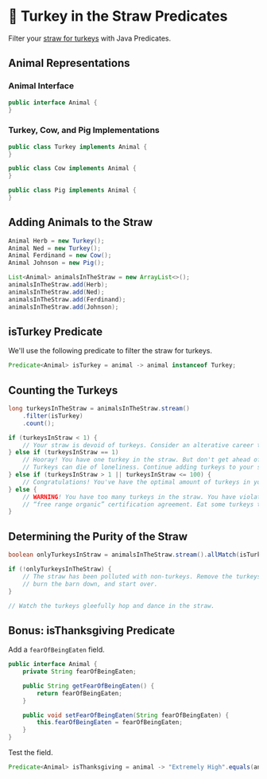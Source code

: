 # 🦃 Turkey in the Straw Predicates

Filter your [straw for turkeys](https://youtu.be/VsnZxfkkoKQ) with Java Predicates.

## Animal Representations

### Animal Interface

```java
public interface Animal {
}
```

### Turkey, Cow, and Pig Implementations

```java
public class Turkey implements Animal {
}
```

```java
public class Cow implements Animal {
}
```

```java
public class Pig implements Animal {
}
```

## Adding Animals to the Straw

```java
Animal Herb = new Turkey();
Animal Ned = new Turkey();
Animal Ferdinand = new Cow();
Animal Johnson = new Pig();

List<Animal> animalsInTheStraw = new ArrayList<>();
animalsInTheStraw.add(Herb);
animalsInTheStraw.add(Ned);
animalsInTheStraw.add(Ferdinand);
animalsInTheStraw.add(Johnson);
```

## isTurkey Predicate

We'll use the following predicate to filter the straw for turkeys.

```java
Predicate<Animal> isTurkey = animal -> animal instanceof Turkey;
```

## Counting the Turkeys

```java
long turkeysInTheStraw = animalsInTheStraw.stream()
    .filter(isTurkey)
    .count();

if (turkeysInStraw < 1) {
    // Your straw is devoid of turkeys. Consider an alterative career to farming.
} else if (turkeysInStraw == 1)
    // Hooray! You have one turkey in the straw. But don't get ahead of yourself.
    // Turkeys can die of loneliness. Continue adding turkeys to your straw.
} else if (turkeysInStraw > 1 || turkeysInStraw <= 100) {
    // Congratulations! You've have the optimal amount of turkeys in your straw.
} else {
    // WARNING! You have too many turkeys in the straw. You have violated your
    // “free range organic” certification agreement. Eat some turkeys to free up space.
}
```

## Determining the Purity of the Straw

```java
boolean onlyTurkeysInStraw = animalsInTheStraw.stream().allMatch(isTurkey);

if (!onlyTurkeysInTheStraw) {
    // The straw has been polluted with non-turkeys. Remove the turkeys from the straw,
    // burn the barn down, and start over.
}

// Watch the turkeys gleefully hop and dance in the straw.
```

## Bonus: isThanksgiving Predicate

Add a `fearOfBeingEaten` field.

```java
public interface Animal {
    private String fearOfBeingEaten;

    public String getFearOfBeingEaten() {
        return fearOfBeingEaten;
    }

    public void setFearOfBeingEaten(String fearOfBeingEaten) {
        this.fearOfBeingEaten = fearOfBeingEaten;
    }
}
```

Test the field.

```java
Predicate<Animal> isThanksgiving = animal -> "Extremely High".equals(animal.getFearOfBeingEaten());
```

